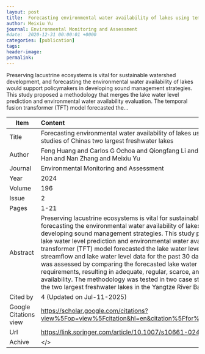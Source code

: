 ```yaml
---
layout: post
title:  Forecasting environmental water availability of lakes using temporal fusion transformer case studies of Chinas two largest freshwater lakes
author: Meixiu Yu
journal: Environmental Monitoring and Assessment
#date:  2020-12-31 00:00:01 +0000
categories: [publication]
tags: 
header-image: 
permalink: 
---
```

Preserving lacustrine ecosystems is vital for sustainable watershed development, and forecasting the environmental water availability of lakes would support policymakers in developing sound management strategies. This study proposed a methodology that merges the lake water level prediction and environmental water availability evaluation. The temporal fusion transformer (TFT) model forecasted the...
<!--the above is the excerpt-->
<!--more-->
<!--the following is the text-->


| Item           | Content    	|
| ---------------|:-------------|
| Title          | Forecasting environmental water availability of lakes using temporal fusion transformer case studies of Chinas two largest freshwater lakes     	|
| Author         | Feng Huang and Carlos G Ochoa and Qiongfang Li and Xingzhi Shen and Zhan Qian and Shuai Han and Nan Zhang and Meixiu Yu    	|
| Journal        | Environmental Monitoring and Assessment   	|
| Year           | 2024  		|
| Volume         | 196	   	|
| Issue          | 2	   	|
| Pages          | 1-21	   	|
| Abstract       | Preserving lacustrine ecosystems is vital for sustainable watershed development, and forecasting the environmental water availability of lakes would support policymakers in developing sound management strategies. This study proposed a methodology that merges the lake water level prediction and environmental water availability evaluation. The temporal fusion transformer (TFT) model forecasted the lake water levels for the next 7 days by inputting the streamflow and lake water level data for the past 30 days. The environmental water availability was assessed by comparing the forecasted lake water levels with the environmental water requirements, resulting in adequate, regular, scarce, and severely scarce environmental water availability. The methodology was tested in two case studies: Poyang Lake and Dongting Lake, the two largest freshwater lakes in the Yangtze River Basin, China. The TFT model …	|
| Cited by		 | 4 (Updated on Jul-11-2025)   	|
| Google Citations view | <https://scholar.google.com/citations?view%5Fop=view%5Fcitation&hl=en&citation%5Ffor%5Fview=ly9d4IgAAAAJ:BqipwSGYUEgC>		|
| Url  			 | <https://link.springer.com/article/10.1007/s10661-024-12331-9>		|
| Achive 	     | </>	|

